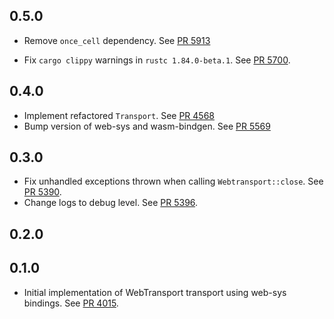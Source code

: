 ## 0.5.0

- Remove `once_cell` dependency.
  See [PR 5913](https://github.com/libp2p/rust-libp2p/pull/5913)

- Fix `cargo clippy` warnings in `rustc 1.84.0-beta.1`.
  See [PR 5700](https://github.com/libp2p/rust-libp2p/pull/5700).

<!-- Update to libp2p-core v0.43.0 -->

## 0.4.0

- Implement refactored `Transport`.
  See [PR 4568](https://github.com/libp2p/rust-libp2p/pull/4568)
- Bump version of web-sys and wasm-bindgen.
  See [PR 5569](https://github.com/libp2p/rust-libp2p/pull/5569)

## 0.3.0

* Fix unhandled exceptions thrown when calling `Webtransport::close`.
  See [PR 5390](https://github.com/libp2p/rust-libp2p/pull/5390).
* Change logs to debug level.
  See [PR 5396](https://github.com/libp2p/rust-libp2p/pull/5396).


## 0.2.0


## 0.1.0

* Initial implementation of WebTransport transport using web-sys bindings. See [PR 4015].

[PR 4015]: https://github.com/libp2p/rust-libp2p/pull/4015
